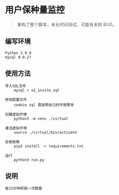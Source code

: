 # 用户保种量监控

> 重构了整个脚本，未长时间测试，可能有未知 BUG。


## 编写环境
    Python 3.9.9  
    mysql 8.0.27


## 使用方法

    导入SQL文件  
        mysql < u2_invite.sql  

    修改配置文件  
        cookie sql 需按照自己的环境更改

    创建虚拟环境  
        python3 -m venv ./virtual  

    激活虚拟环境  
        source ./virtual/bin/activate  

    安装依赖  
        pip3 install -r requirements.txt

    运行  
        python3 run.py


## 说明
    每15分钟抓取一次数据
